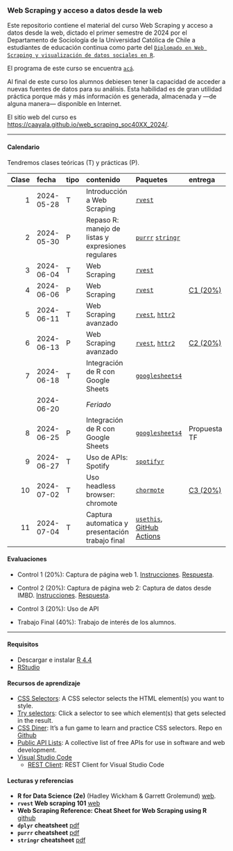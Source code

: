 
<!-- README.md is generated from README.Rmd. Please edit that file -->

### Web Scraping y acceso a datos desde la web

<!-- badges: start -->
<!-- badges: end -->

Este repositorio contiene el material del curso Web Scraping y acceso a
datos desde la web, dictado el primer semestre de 2024 por el
Departamento de Sociología de la Universidad Católica de Chile a
estudiantes de educación continua como parte del
[`Diplomado en Web Scraping y visualización de datos sociales en R`](https://educacioncontinua.uc.cl/programas/webscraping-y-acceso-a-datos-desde-la-web/).

El programa de este curso se encuentra [`acá`](files/01-programa.pdf).

Al final de este curso los alumnos debiesen tener la capacidad de
acceder a nuevas fuentes de datos para su análisis. Esta habilidad es de
gran utilidad práctica porque más y más información es generada,
almacenada y —de alguna manera— disponible en Internet.

El sitio web del curso es
<https://caayala.github.io/web_scraping_soc40XX_2024/>.

------------------------------------------------------------------------

#### Calendario

Tendremos clases teóricas (T) y prácticas (P).

| Clase | fecha      | tipo | contenido                                          | Paquetes                                                                                     | entrega                       | material                                                                                                    |
|------:|:-----------|:-----|:---------------------------------------------------|:---------------------------------------------------------------------------------------------|:------------------------------|:------------------------------------------------------------------------------------------------------------|
|     1 | 2024-05-28 | T    | Introducción a Web Scraping                        | [`rvest`](https://rvest.tidyverse.org)                                                       |                               | [Slides](slides/class_1/class_1#1) [.qmd](slides/class_1/class_1.qmd)                                       |
|     2 | 2024-05-30 | P    | Repaso R: manejo de listas y expresiones regulares | [`purrr`](https://purrr.tidyverse.org) [`stringr`](https://stringr.tidyverse.org)            |                               | [Slides](slides/class_2/class_2#1) [.qmd](slides/class_2/class_2.qmd) [.R](slides/class_2/class_2_taller.R) |
|     3 | 2024-06-04 | T    | Web Scraping                                       | [`rvest`](https://rvest.tidyverse.org)                                                       |                               | [Slides](slides/class_3/class_3#1) [.qmd](slides/class_3/class_3.qmd)                                       |
|     4 | 2024-06-06 | P    | Web Scraping                                       | [`rvest`](https://rvest.tidyverse.org)                                                       | [C1 (20%)](homework/c_1.html) | [Slides](slides/class_4/class_4#1) [.qmd](slides/class_4/class_4.qmd) [.R](slides/class_4/class_4_taller.R) |
|     5 | 2024-06-11 | T    | Web Scraping avanzado                              | [`rvest`](https://rvest.tidyverse.org), [`httr2`](https://httr2.r-lib.org)                   |                               | [Slides](slides/class_5/class_5#1) [.qmd](slides/class_5/class_5.qmd)                                       |
|     6 | 2024-06-13 | P    | Web Scraping avanzado                              | [`rvest`](https://rvest.tidyverse.org), [`httr2`](https://httr2.r-lib.org)                   | [C2 (20%)](homework/c_2.html) | [Slides](slides/class_6/class_6#1) [.qmd](slides/class_6/class_6.qmd) [.R](slides/class_6/class_6_taller.R) |
|     7 | 2024-06-18 | T    | Integración de R con Google Sheets                 | [`googlesheets4`](https://googlesheets4.tidyverse.org)                                       |                               | [Slides](slides/class_7/class_7#1) [.qmd](slides/class_7/class_7.qmd)                                       |
|       | 2024-06-20 |      | *Feriado*                                          |                                                                                              |                               |                                                                                                             |
|     8 | 2024-06-25 | P    | Integración de R con Google Sheets                 | [`googlesheets4`](https://googlesheets4.tidyverse.org)                                       | Propuesta TF                  | [Slides](slides/class_8/class_8#1) [.qmd](slides/class_8/class_8.qmd) [.R](slides/class_8/class_8_taller.R) |
|     9 | 2024-06-27 | T    | Uso de APIs: Spotify                               | [`spotifyr`](https://www.rcharlie.com/spotifyr/)                                             |                               | [Slides](slides/class_9/class_9#1) [.qmd](slides/class_9/class_9.qmd)                                       |
|    10 | 2024-07-02 | T    | Uso headless browser: chromote                     | [`chormote`](https://rstudio.github.io/chromote/)                                            | [C3 (20%)](homework/c_3.html) | [Slides](slides/class_10/class_10#1) [.qmd](slides/class_10/class_10.qmd)                                   |
|    11 | 2024-07-04 | T    | Captura automatica y presentación trabajo final    | [`usethis`](https://usethis.r-lib.org), [GitHub Actions](https://docs.github.com/en/actions) |                               |                                                                                                             |

#### Evaluaciones

- Control 1 (20%): Captura de página web 1.
  [Instrucciones](./homework/c_1).
  [Respuesta](./homework/c_1_answers.pdf).

- Control 2 (20%): Captura de página web 2: Captura de datos desde IMBD.
  [Instrucciones](./homework/c_2).
  [Respuesta](./homework/c_2_answers.pdf).

- Control 3 (20%): Uso de API <!-- Análisis de canciones en Spotify. -->
  <!-- [Instrucciones](./homework/c_3). -->
  <!-- [Respuesta](./homework/c_3_answers.pdf) -->

- Trabajo Final (40%): Trabajo de interés de los alumnos.

------------------------------------------------------------------------

#### Requisitos

- Descargar e instalar [R 4.4](https://cran.r-project.org)
- [RStudio](https://posit.co/downloads/)

#### Recursos de aprendizaje

- [CSS Selectors](https://www.w3schools.com/css/css_selectors.asp): A
  CSS selector selects the HTML element(s) you want to style.
- [Try selectors](https://www.w3schools.com/CSSref/trysel.php): Click a
  selector to see which element(s) that gets selected in the result.
- [CSS Diner](https://flukeout.github.io): It’s a fun game to learn and
  practice CSS selectors. Repo en
  [Github](https://github.com/flukeout/css-diner)
- [Public API
  Lists](https://github.com/public-api-lists/public-api-lists): A
  collective list of free APIs for use in software and web development.
- [Visual Studio Code](https://code.visualstudio.com)
  - [REST
    Client](https://marketplace.visualstudio.com/items?itemName=humao.rest-client):
    REST Client for Visual Studio Code

#### Lecturas y referencias

- **R for Data Science (2e)** (Hadley Wickham & Garrett Grolemund)
  [web](https://r4ds.hadley.nz/index.html).
- **`rvest` Web scraping 101**
  [web](https://rvest.tidyverse.org/articles/rvest.html)
- **Web Scraping Reference: Cheat Sheet for Web Scraping using R**
  [github](https://github.com/yusuzech/r-web-scraping-cheat-sheet)
- **`dplyr` cheatsheet**
  [pdf](https://raw.githubusercontent.com/rstudio/cheatsheets/main/dplyr.pdf)
- **`purrr` cheatsheet**
  [pdf](https://raw.githubusercontent.com/rstudio/cheatsheets/main/purrr.pdf)
- **`stringr` cheatsheet**
  [pdf](https://raw.githubusercontent.com/rstudio/cheatsheets/main/strings.pdf)
